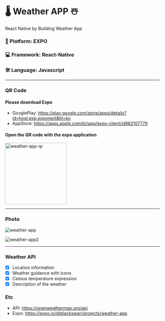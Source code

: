 # 🌡 Weather APP ☃

React Native by Building Weather App

### 📱 Platform: EXPO

### 💻 Framework: React-Native

### 🛠 Language: Javascript

---

### QR Code

#### Please download Expo

- GooglePlay: https://play.google.com/store/apps/details?id=host.exp.exponent&hl=ko
- AppStore: https://apps.apple.com/kr/app/expo-client/id982107779

#### Open the QR code with the expo application

<img width="200" alt="weather-app-qr" src="https://user-images.githubusercontent.com/67410919/98619429-90dcbb80-2346-11eb-9ac0-d5c4f76bdb01.png">

---

### Photo

![weather-app](https://user-images.githubusercontent.com/67410919/98647661-80ddcf80-2378-11eb-8a7a-c00dc63424d0.png)

![weather-app2](https://user-images.githubusercontent.com/67410919/99226748-9c8c1e80-282d-11eb-9a72-481fbe9d869b.png)

---

### Weather API

- [x] Location information
- [x] Weather guidance with icons
- [x] Celsius temperature expression
- [x] Description of the weather

### Etc

- API: https://openweathermap.org/api
- Expo: https://expo.io/@blackswan/projects/weather-app
